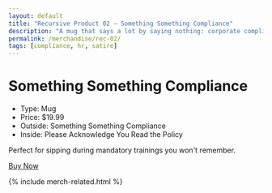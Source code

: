 ```yaml
---
layout: default
title: "Recursive Product 02 — Something Something Compliance"
description: "A mug that says a lot by saying nothing: corporate compliance edition."
permalink: /merchandise/rec-02/
tags: [compliance, hr, satire]
---
```


# Something Something Compliance

- Type: Mug
- Price: $19.99
- Outside: Something Something Compliance
- Inside: Please Acknowledge You Read the Policy

Perfect for sipping during mandatory trainings you won't remember.

[Buy Now](/checkout/?sku=rec-02&title=Something%20Something%20Compliance&price=19.99&type=mug)

{% include merch-related.html %}
